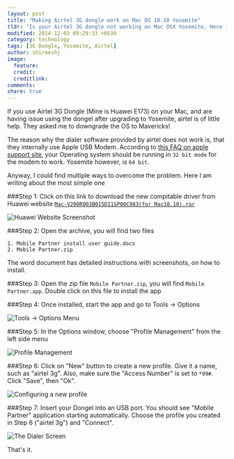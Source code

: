 ```yaml
---
layout: post
title: "Making Airtel 3G dongle work on Mac OS 10.10 Yosemite"
tldr: "Is your Airtel 3G dongle not working on Mac OSX Yosemite, Here is a workaround until Airtel releases an updated dialer."
modified: 2014-12-03 09:29:33 +0530
category: technology
tags: [3G Dongle, Yosemite, Airtel]
author: shireeshj
image:
  feature: 
  credit: 
  creditlink: 
comments: 
share: true
---
```


If you use Airtel 3G Dongle (Mine is Huawei E173) on your Mac, and are having issue using the dongel after upgrading to Yosemite, airtel is of little help. They asked me to downgrade the OS to Mavericks!

The reason why the dialer software provided by airtel does not work is, that they internally use Apple USB Modem. According to [this FAQ on apple support site][2], your Operating system should be running in `32 bit mode` for the modem to work. Yosemite however, is `64 bit`.

Anyway, I could find multiple ways to overcome the problem. Here I am writing about the most simple one


###Step 1: 
Click on this link to download the new compitable driver from Huawei website [`Mac-V200R003B015D11SP00C983(for Mac10.10).rar`][1]

![Huawei Website Screenshot]({{site.baseurl}}/images/airtel3g-yosemite/1-huawei-website.png)

###Step 2: 
Open the archive, you will find two files

    1. Mobile Partner install user guide.docx
    2. Mobile Partner.zip

The word document has detailed instructions with screenshots, on how to install.


###Step 3: 
Open the zip file `Mobile Partner.zip`, you will find `Mobile Partner.app`. Double click on this file to install the app


###Step 4: 
Once installed, start the app and go to Tools -> Options

![Tools -> Options Menu]({{site.baseurl}}/images/airtel3g-yosemite/2-options-menu.png)

###Step 5: 
In the Options window, choose "Profile Management" from the left side menu


![Profile Management]({{site.baseurl}}/images/airtel3g-yosemite/3-options-profile-management.png)


###Step 6: 
Click on "New" button to create a new profile. Give it a name, such as "airtel 3g". Also, make sure the "Access Number" is set to `*99#`. Click "Save", then "Ok".


![Configuring a new profile]({{site.baseurl}}/images/airtel3g-yosemite/4-new-profile-and-access-number.png)


###Step 7: 
Insert your Dongel into an USB port. You should see "Mobile Partner" application starting automatically. Choose the profile you created in Step 6 ("airtel 3g") and "Connect".


![The Dialer Screen]({{site.baseurl}}/images/airtel3g-yosemite/5-dialer-screen.png)


That's it.



[1]: http://consumer.huawei.com/en/support/downloads/detail/index.htm?id=31322
[2]: http://support.apple.com/en-in/HT201833